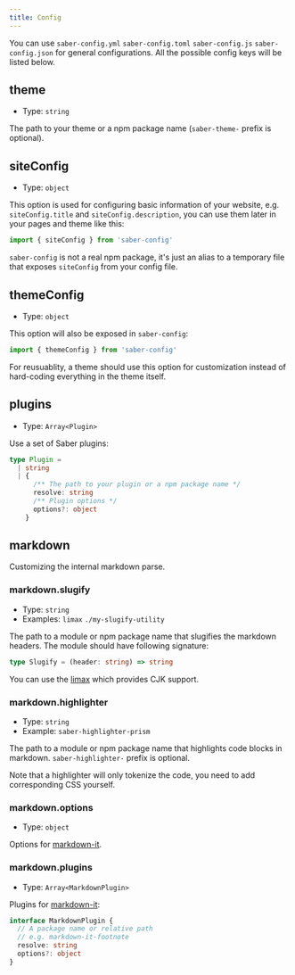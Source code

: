 ```yaml
---
title: Config
---
```


You can use `saber-config.yml` `saber-config.toml` `saber-config.js` `saber-config.json` for general configurations. All the possible config keys will be listed below.

## theme

- Type: `string`

The path to your theme or a npm package name (`saber-theme-` prefix is optional).

## siteConfig

- Type: `object`

This option is used for configuring basic information of your website, e.g. `siteConfig.title` and `siteConfig.description`, you can use them later in your pages and theme like this:

```js
import { siteConfig } from 'saber-config'
```

`saber-config` is not a real npm package, it's just an alias to a temporary file that exposes `siteConfig` from your config file.

## themeConfig

- Type: `object`

This option will also be exposed in `saber-config`:

```js
import { themeConfig } from 'saber-config'
```

For reusuablity, a theme should use this option for customization instead of hard-coding everything in the theme itself.

## plugins

- Type: `Array<Plugin>`

Use a set of Saber plugins:

```typescript
type Plugin =
  | string
  | {
      /** The path to your plugin or a npm package name */
      resolve: string
      /** Plugin options */
      options?: object
    }
```

## markdown

Customizing the internal markdown parse.

### markdown.slugify

- Type: `string`
- Examples: `limax` `./my-slugify-utility`

The path to a module or npm package name that slugifies the markdown headers. The module should have following signature:

```typescript
type Slugify = (header: string) => string
```

You can use the [limax](https://github.com/lovell/limax) which provides CJK support.

### markdown.highlighter

- Type: `string`
- Example: `saber-highlighter-prism`

The path to a module or npm package name that highlights code blocks in markdown. `saber-highlighter-` prefix is optional.

Note that a highlighter will only tokenize the code, you need to add corresponding CSS yourself.

### markdown.options

- Type: `object`

Options for [markdown-it](https://github.com/markdown-it/markdown-it).

### markdown.plugins

- Type: `Array<MarkdownPlugin>`

Plugins for [markdown-it](https://github.com/markdown-it/markdown-it):

```typescript
interface MarkdownPlugin {
  // A package name or relative path
  // e.g. markdown-it-footnote
  resolve: string
  options?: object
}
```
